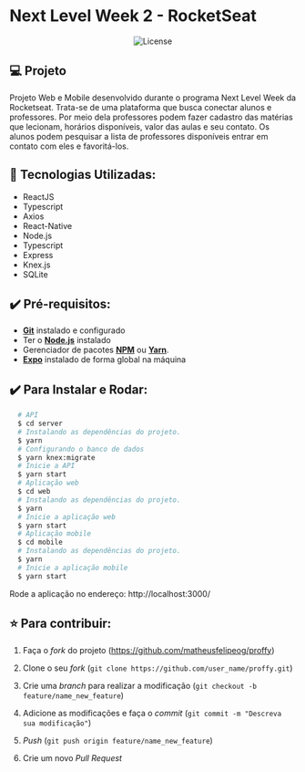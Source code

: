 # Next Level Week 2 - RocketSeat

<p align="center">
  <img alt="License" src="./docs/NLW.gif">
</p>

## :computer: Projeto

Projeto Web e Mobile desenvolvido durante o programa Next Level Week da Rocketseat. Trata-se de uma plataforma que busca conectar alunos e professores. Por meio dela professores podem fazer cadastro das matérias que lecionam, horários disponíveis, valor das aulas e seu contato. Os alunos podem pesquisar a lista de professores disponíveis entrar em contato com eles e favoritá-los.

## :wrench: Tecnologias Utilizadas:

- ReactJS
- Typescript
- Axios
- React-Native
- Node.js
- Typescript
- Express
- Knex.js
- SQLite

## :heavy_check_mark: Pré-requisitos:

- **[Git](https://git-scm.com/)** instalado e configurado
- Ter o **[Node.js](https://nodejs.org/en/)** instalado
- Gerenciador de pacotes **[NPM](https://www.npmjs.com/)** ou **[Yarn](https://yarnpkg.com/)**.
- **[Expo](https://expo.io/)** instalado de forma global na máquina

## :heavy_check_mark: Para Instalar e Rodar:

```sh
  # API
  $ cd server
  # Instalando as dependências do projeto.
  $ yarn
  # Configurando o banco de dados
  $ yarn knex:migrate
  # Inicie a API
  $ yarn start
  # Aplicação web
  $ cd web
  # Instalando as dependências do projeto.
  $ yarn
  # Inicie a aplicação web
  $ yarn start
  # Aplicação mobile
  $ cd mobile
  # Instalando as dependências do projeto.
  $ yarn
  # Inicie a aplicação mobile
  $ yarn start
```

Rode a aplicação no endereço: http://localhost:3000/

## :star: Para contribuir:

1. Faça o _fork_ do projeto (<https://github.com/matheusfelipeog/proffy>)

2. Clone o seu _fork_ (`git clone https://github.com/user_name/proffy.git`)

3. Crie uma _branch_ para realizar a modificação (`git checkout -b feature/name_new_feature`)

4. Adicione as modificações e faça o _commit_ (`git commit -m "Descreva sua modificação"`)

5. _Push_ (`git push origin feature/name_new_feature`)

6. Crie um novo _Pull Request_
